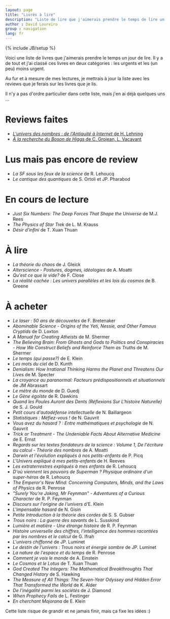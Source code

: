 ```yaml
---
layout: page
title: "Livres à lire"
description: "Liste de lire que j'aimerais prendre le temps de lire un jour :)"
author : David Loureiro
group : navigation
lang: fr
---
```

{% include JB/setup %}

Voici une liste de livres que j'aimerais prendre le temps un jour de lire. Il y a de tout et j'ai classé ces livres en deux catégories : les urgents et les (un peu) moins urgent.

Au fur et à mesure de mes lectures, je mettrais à jour la liste avec les reviews que je ferais sur les livres que je lis.

Il n'y a pas d'ordre particulier dans cette liste, mais j'en ai déjà quelques uns ...

# Reviews faites

 * [*L'univers des nombres : de l'Antiquité à Internet* de H. Lehning](http://testdriventrekkie.com/livre/2013/11/27/livre---lunivers-des-nombres--de-lantiquit--internet-de-h-lehning)
 * [*À la recherche du Boson de Higgs* de C. Grojean, L. Vacavant](http://testdriventrekkie.com/livre/2013/12/04/livre---la-recherche-du-boson-de-higgs)

# Lus mais pas encore de review

 * *La SF sous les feux de la science* de R. Lehoucq
 * *Le cantique des quantiques* de S. Ortoli et JP. Pharabod

# En cours de lecture

 * *Just Six Numbers: The Deep Forces That Shape the Universe* de M.J. Rees
 * *The Physics of Star Trek* de L. M. Krauss
 * *Désir d'infini* de T. Xuan Thuan

# À lire

 * *La théorie du chaos* de J. Gleick
 * *Alterscience - Postures, dogmes, idéologies* de A. Moatti
 * *Qu'est ce que le vide?* de F. Close
 * *La réalité cachée : Les univers parallèles et les lois du cosmos* de B. Greene

# À acheter

 * *Le laser : 50 ans de découvetes* de F. Bretenaker
 * *Abominable Science - Origins of the Yeti, Nessie, and Other Famous Cryptids* de D. Loxton
 * *A Manual for Creating Atheists* de M. Shermer
 * *The Believing Brain: From Ghosts and Gods to Politics and Conspiracies - How We Construct Beliefs and Reinforce Them as Truths* de M. Shermer
 * *Le temps (qui passe?)* de E. Klein
 * *Les mots du ciel* de D. Kunth
 * *Denialism: How Irrational Thinking Harms the Planet and Threatens Our Lives* de M. Specter
 * *La croyance au paranormal: Facteurs prédispositionnels et situationnels* de JM Abrassart
 * *Le mètre du monde* de D. Guedj
 * *Le Gène égoïste* de R. Dawkins
 * *Quand les Poules Auront des Dents (Réflexions Sur L'histoire Naturelle)* de S. J. Gould
 * *Petit cours d'autodéfense intellectuelle* de N. Baillargeon
 * *Statistiques : Méfiez-vous !* de N. Gauvrit
 * *Vous avez du hasard ? : Entre mathématiques et psychologie* de N. Gauvrit
 * *Trick or Treatment - The Undeniable Facts About Alternative Medicine* de E. Ernst
 * *Regards sur les textes fondateurs de la science : Volume 1, De l'écriture au calcul - Théorie des nombres* de A. Moatti
 * *Darwin et l'évolution expliqués à nos petits-enfants* de P. Picq
 * *L'Univers expliqué à mes petits-enfants* de H. Reeves
 * *Les extraterrestres expliqués à mes enfants* de R. Lehoucq
 * *D'où viennent les pouvoirs de Superman ? Physique ordinaire d'un super-héros* de R. Lehoucq
 * *The Emperor's New Mind: Concerning Computers, Minds, and the Laws of Physics* de R. Penrose
 * *"Surely You're Joking, Mr Feynman" - Adventures of a Curious Character* de R. P. Feynman
 * *Discours sur l'origine de l'univers* d'E. Klein
 * *L'impensable hasard* de N. Gisin
 * *Petite Introduction à la théorie des cordes* de S. S. Gubser
 * *Trous noirs : La guerre des savants* de L. Susskind
 * *Lumière et matière - Une étrange histoire* de R. P. Feynman
 * *Histoire universelle des chiffres, l'intelligence des hommes racontées par les nombres et le calcul* de G. Ifrah
 * *L'univers chiffonné* de JP. Luminet
 * *Le destin de l'univers : Trous noirs et énergie sombre* de JP. Luminet
 * *La nature de l'espace et du temps* de R. Penrose
 * *Comment je vois le monde* de A. Einstein
 * *Le Cosmos et le Lotus* de T. Xuan Thuan
 * *God Created The Integers: The Mathematical Breakthroughts That Changed History* de S. Hawking
 * *The Measure of All Things: The Seven-Year Odyssey and Hidden Error That Transformed the World* de K. Alder
 * *De l'inégalité parmi les sociétés* de J. Diamond
 * *When Prophecy Fails* de L. Festinger
 * *En cherchant Majorana* de E. Klein

Cette liste risque de grandir et ne jamais finir, mais ça fixe les idées :)
